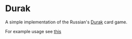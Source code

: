 # Durak

A simple implementation of the Russian's [Durak](https://en.wikipedia.org/wiki/Durak) card game.

For example usage see [this](tests/Usage.ipynb)

